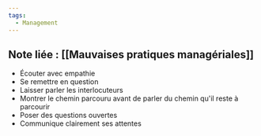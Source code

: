 ```yaml
---
tags:
  - Management
---
```

Note liée : [[Mauvaises pratiques managériales]]
- 
- Écouter avec empathie 
- Se remettre en question
- Laisser parler les interlocuteurs
- Montrer le chemin parcouru avant de parler du chemin qu'il reste à parcourir
- Poser des questions ouvertes
- Communique clairement ses attentes
